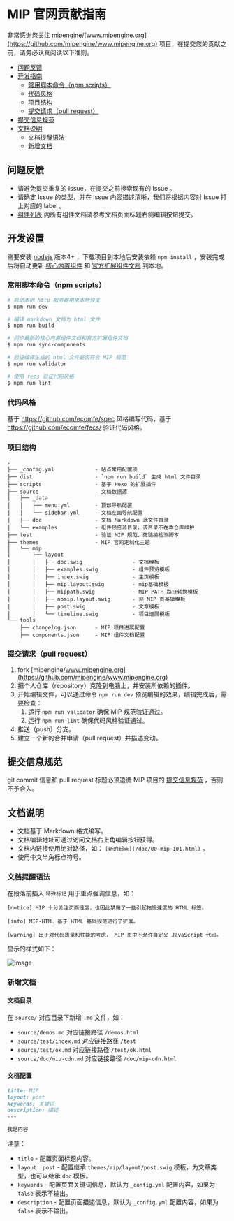 # MIP 官网贡献指南

非常感谢您关注 [mipengine](https://github.com/mipengine)/[www.mipengine.org](https://github.com/mipengine/www.mipengine.org) 项目，在提交您的贡献之前，请务必认真阅读以下准则。

- [问题反馈](#Issue)
- [开发指南](#develop)
    - [常用脚本命令（npm scripts）](#npm-scripts)
    - [代码风格](#code-spec)
    - [项目结构](#dir-spec)
    - [提交请求（pull request）](#pull-request)
- [提交信息规范](#commit-message-spec)
- [文档说明](#docs-spec)
    - [文档提醒语法](#docs-tips)
    - [新增文档](#new-docs)

<a id="Issue"></a>
## 问题反馈

- 请避免提交重复的 Issue，在提交之前搜索现有的 Issue 。
- 请确定 Issue 的类型，并在 Issue 内容描述清晰，我们将根据内容对 Issue 打上对应的 label 。
- [组件列表](https://www.mipengine.org/doc/3-widget/10-widgets.html) 内所有组件文档请参考文档页面标题右侧编辑按钮提交。

<a id="develop"></a>
## 开发设置

需要安装 [nodejs](https://nodejs.org/) 版本4+ ，下载项目到本地后安装依赖 `npm install` ，安装完成后将自动更新 [核心内置组件](https://github.com/mipengine/mip/tree/master/src/components) 和 [官方扩展组件文档](https://github.com/mipengine/mip-extensions) 到本地。

<a id="npm-scripts"></a>
### 常用脚本命令（npm scripts）

``` bash
# 启动本地 http 服务器用来本地预览
$ npm run dev

# 编译 markdown 文档为 html 文件
$ npm run build

# 同步最新的核心内置组件文档和官方扩展组件文档
$ npm run sync-components

# 验证编译生成的 html 文件是否符合 MIP 规范
$ npm run validator

# 使用 fecs 验证代码风格
$ npm run lint
```

<a id="code-spec"></a>
### 代码风格

基于 <https://github.com/ecomfe/spec> 风格编写代码，基于 <https://github.com/ecomfe/fecs/> 验证代码风格。

<a id="dir-spec"></a>
### 项目结构

```
.
├── _config.yml             - 站点常用配置项
├── dist                    - `npm run build` 生成 html 文件目录
├── scripts                 - 基于 Hexo 的扩展插件
├── source                  - 文档数据源
│   ├── _data
│   │   ├── menu.yml        - 顶部导航配置
│   │   └── sidebar.yml     - 文档左面导航配置
│   ├── doc                 - 文档 Markdown 源文件目录
│   └── examples            - 组件预览源目录，该目录不在本仓库维护
├── test                    - 验证 MIP 规范、死链接检测脚本
├── themes                  - MIP 官网定制化主题
│   └── mip
│       ├── layout
│       │   ├── doc.swig                - 文档模板
│       │   ├── examples.swig           - 组件预览模板
│       │   ├── index.swig              - 主页模板
│       │   ├── mip.layout.swig         - mip基础模板
│       │   ├── mippath.swig            - MIP PATH 路径转换模板
│       │   ├── nomip.layout.swig       - 非 MIP 页基础模板
│       │   ├── post.swig               - 文章模板
│       │   └── timeline.swig           - 项目进展模板
└── tools
    ├── changelog.json      - MIP 项目进展配置
    ├── components.json     - MIP 组件文档配置
```

<a id="pull-request"></a>
### 提交请求（pull request）

1. fork [mipengine/www.mipengine.org](https://github.com/mipengine/www.mipengine.org)
1. 把个人仓库（repository）克隆到电脑上，并安装所依赖的插件。
1. 开始编辑文件，可以通过命令 `npm run dev` 预览编辑的效果，编辑完成后，需要检查：
    1. 运行 `npm run validator` 确保 MIP 规范验证通过。
    2. 运行 `npm run lint` 确保代码风格验证通过。
1. 推送（push）分支。
1. 建立一个新的合并申请（pull request）并描述变动。

<a id="commit-message-spec"></a>
## 提交信息规范

git commit 信息和 pull request 标题必须遵循 MIP 项目的 [提交信息规范](https://github.com/mipengine/spec/blob/master/docs/commit-message-spec.md) ，否则不予合入。

<a id="docs-spec"></a>
## 文档说明

- 文档基于 Markdown 格式编写。
- 文档编辑地址可通过访问文档右上角编辑按钮获得。
- 文档内链接使用绝对路径，如： `[新的起点](/doc/00-mip-101.html)` 。
- 使用中文半角标点符号。

<a id="docs-tips"></a>
### 文档提醒语法

在段落前插入 `特殊标记` 用于重点强调信息，如：

```
[notice] MIP 十分关注页面速度，也因此禁用了一些引起拖慢速度的 HTML 标签。

[info] MIP-HTML 基于 HTML 基础规范进行了扩展。

[warning] 出于对代码质量和性能的考虑， MIP 页中不允许自定义 JavaScript 代码。
```

显示的样式如下：

![image](https://user-images.githubusercontent.com/3872051/35958213-897adb2c-0cda-11e8-8134-6ac45d19aa97.png)

<a id="new-docs"></a>
### 新增文档

#### 文档目录

在 `source/` 对应目录下新增 `.md` 文件，如：

- `source/demos.md` 对应链接路径 `/demos.html`
- `source/test/index.md` 对应链接路径 `/test`
- `source/test/ok.md` 对应链接路径 `/test/ok.html`
- `source/doc/mip-cdn.md` 对应链接路径 `/doc/mip-cdn.html`

#### 文档配置

```markdown
title: MIP
layout: post
keywords: 关键词
description: 描述
---

我是内容
```

注意：

- `title` - 配置页面标题内容。
- `layout: post` - 配置继承 `themes/mip/layout/post.swig` 模板，为文章类型，也可以继承 `doc` 模板。
- `keywords` - 配置页面关键词信息，默认为 `_config.yml` 配置内容，如果为 `false` 表示不输出。
- `description` - 配置页面描述信息，默认为 `_config.yml` 配置内容，如果为 `false` 表示不输出。
